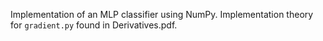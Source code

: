 Implementation of an MLP classifier using NumPy. Implementation theory for ``gradient.py`` found in Derivatives.pdf.
